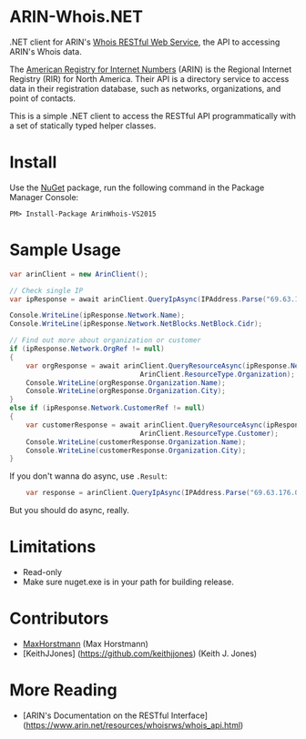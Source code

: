 ARIN-Whois.NET
==============

.NET client for ARIN's [Whois RESTful Web Service](https://www.arin.net/resources/whoisrws/index.html), the API to accessing ARIN's Whois data.


The [American Registry for Internet Numbers](https://www.arin.net/) (ARIN) is the Regional Internet Registry (RIR) for North America. Their API is a directory service to access data in their registration database, such as networks, organizations, and point of contacts.

This is a simple .NET client to access the RESTful API programmatically with a set of statically typed helper classes.

Install
============

Use the [NuGet](https://www.nuget.org/packages/ArinWhois-VS2015) package, run the following command in the Package Manager Console:

    PM> Install-Package ArinWhois-VS2015



Sample Usage
============

```csharp
var arinClient = new ArinClient();

// Check single IP
var ipResponse = await arinClient.QueryIpAsync(IPAddress.Parse("69.63.176.0"));

Console.WriteLine(ipResponse.Network.Name);
Console.WriteLine(ipResponse.Network.NetBlocks.NetBlock.Cidr);

// Find out more about organization or customer
if (ipResponse.Network.OrgRef != null)
{
	var orgResponse = await arinClient.QueryResourceAsync(ipResponse.Network.OrgRef.Handle, 
								ArinClient.ResourceType.Organization);
	Console.WriteLine(orgResponse.Organization.Name);
	Console.WriteLine(orgResponse.Organization.City);
}
else if (ipResponse.Network.CustomerRef != null)
{
	var customerResponse = await arinClient.QueryResourceAsync(ipResponse.Network.CustomerRef.Handle, 
								ArinClient.ResourceType.Customer);
	Console.WriteLine(customerResponse.Organization.Name);
	Console.WriteLine(customerResponse.Organization.City);
}
```

If you don't wanna do async, use `.Result`: 

```csharp
    var response = arinClient.QueryIpAsync(IPAddress.Parse("69.63.176.0")).Result;
```

But you should do async, really.


Limitations
===========
* Read-only
* Make sure nuget.exe is in your path for building release.



Contributors
============
* [MaxHorstmann](https://github.com/MaxHorstmann) (Max Horstmann)
* [KeithJJones] (https://github.com/keithjjones) (Keith J. Jones)

More Reading
============
* [ARIN's Documentation on the RESTful Interface] (https://www.arin.net/resources/whoisrws/whois_api.html)


